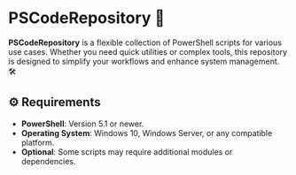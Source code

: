 # PSCodeRepository 🚀

**PSCodeRepository** is a flexible collection of PowerShell scripts for various use cases. Whether you need quick utilities or complex tools, this repository is designed to simplify your workflows and enhance system management. 🛠️

## ⚙️ Requirements

- **PowerShell**: Version 5.1 or newer.  
- **Operating System**: Windows 10, Windows Server, or any compatible platform.  
- **Optional**: Some scripts may require additional modules or dependencies.
